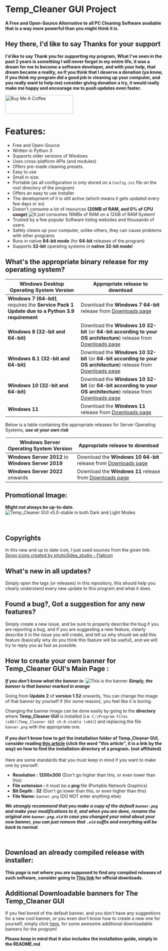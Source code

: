 

# Temp_Cleaner GUI Project
**A Free and Open-Source Alternative to all PC Cleaning Software available that is a way more powerful than you might think it is.**<br/>

## Hey there, I'd like to say Thanks for your support
**I'd like to say Thank you for supporting my program, What I've seen in the past 2 years is something I will never forget in my entire life, it was a dream for me to become a software developer, and with your help, that dream became a reality, so If you think that I deserve a donation (ya know, if you think my program did a good job in cleaning up your computer, and you really want to help me) consider giving donation a try, it would really make me happy and encourage me to push updates even faster.**


<a href="https://www.buymeacoffee.com/insertx2kdev" target="_blank"><img src="https://cdn.buymeacoffee.com/buttons/v2/default-red.png" alt="Buy Me A Coffee" style="height: 60px !important;width: 217px !important;" ></a>

# Features:
* Free and Open-Source
* Written in Python 3
* Supports older versions of Windows
* Uses cross-platform APIs (and modules)
* Offers pre-made cleaning presets.
* Easy to use
* Small in size.
* Portable (as all configuration is only stored on a `Config.ini` file on the root directory of the program)
* Offers an easy to use Installer
* The development of it is still active (which means it gets updated every few days or so)
* Doesn't consume a lot of resources **(20MB of RAM, and 0% of CPU usage)**
![It just consumes 16MBs of RAM on a 12GB of RAM System!](https://user-images.githubusercontent.com/62176660/192512228-9043a97a-3e4e-4487-b7a7-73cd80860f96.png)
* Trusted by a few popular Software listing websites and thousands of users.
* Safely cleans up your computer, unlike others, they can cause problems with other programs
* Runs in native **64-bit mode** (for **64-bit** releases of the program)
* Supports **32-bit** operating systems in **native 32-bit mode**!

## What's the appropriate binary release for my operating system?

| Windows Desktop Operating System Version | Appropriate release to download |
| ---------------------------------------- | ------------------------------- |
| **Windows 7 (64-bit)**, requires the **Service Pack 1 Update due to a Python 3.9 requirement** | Download the **Windows 7 64-bit** release from [Downloads page](https://insertx2k.github.io/temp_cleaner_gui/downloads.html) |
| **Windows 8 (32-bit and 64-bit)** | Download the **Windows 10 32-bit** (or **64-bit according to your OS architecture**) release from [Downloads page](https://insertx2k.github.io/temp_cleaner_gui/downloads.html) |
| **Windows 8.1 (32-bit and 64-bit)** | Download the **Windows 10 32-bit** (or **64-bit according to your OS architecture**) release from [Downloads page](https://insertx2k.github.io/temp_cleaner_gui/downloads.html) |
| **Windows 10 (32-bit and 64-bit)** | Download the **Windows 10 32-bit** (or **64-bit according to your OS architecture**) release from [Downloads page](https://insertx2k.github.io/temp_cleaner_gui/downloads.html) |
| **Windows 11** | Download the **Windows 11** release from [Downloads page](https://insertx2k.github.io/temp_cleaner_gui/downloads.html) |

Below is a table containing the appropriate releases for Server Operating Systems, ***use at your own risk***

| Windows Server Operating System Version | Appropriate release to download |
| --------------------------------------- | ------------------------------- |
| **Windows Server 2012** to **Windows Server 2019** | Download the **Windows 10 64-bit** release from [Downloads page](https://insertx2k.github.io/temp_cleaner_gui/downloads.html) |
| **Windows Server 2022** onwards | Download the **Windows 11** release from [Downloads page](https://insertx2k.github.io/temp_cleaner_gui/downloads.html) |


## Promotional Image: <br/>
**Might not always be up-to-date.**
<br/>
![Temp_Cleaner GUI v5.0-stable in both Dark and Light Modes](https://user-images.githubusercontent.com/62176660/183703908-f2198aeb-e530-4652-88be-9b9746500ea6.png)

<br/>

## Copyrights
In this new and up to date icon, I just used sources from the given link: <br>
<a href="https://www.flaticon.com/free-icons/spray" title="spray icons">Spray icons created by photo3idea_studio - Flaticon</a>
<br/>

## What's new in all updates? <br/>
Simply open the tags (or releases) in this repository, this should help you clearly understand every new update to this program and what it does. <br/>


## Found a bug?, Got a suggestion for any new features? <br/>
Simply create a new issue, and be sure to properly describe the bug if you are reporting a bug, and if you are suggesting a new feature, clearly describe it in the issue you will create, and tell us why should we add this feature (basically why do you think this feature will be useful), and we will try to reply you as fast as possible. <br/>


## How to create your own banner for Temp_Cleaner GUI's Main Page : <br/>
***If you don't know what the banner is:***
![This is the banner](https://user-images.githubusercontent.com/62176660/183706131-db73265e-f68b-4613-8c5c-d0f844a3a026.jpg)
***Simply, the banner is that banner marked in orange***

Going from **Update 2** of **version 1.52** onwards, You can change the image of that banner by yourself if (for some reason), you feel like it is boring.

Changing the banner image can be done easily by going to the **directory** where **Temp_Cleaner GUI** is installed (i.e. `C:\Program Files (x86)\Temp_Cleaner GUI v5.0-stable (x64)`) and replacing the file `banner.png` with the appropriate one.
#### If you don't know how to get the installation folder of Temp_Cleaner GUI, consider reading [this article](https://www.makeuseof.com/windows-ways-to-find-programs-install-location/) (click the word "this article", it is a link by the way) on how to find the installation directory of a program. (not affiliated)

Here are some standards that you must keep in mind if you want to make one by yourself:

* **Resolution :** **1200x300** (Don't go higher than this, or even lower than this) <br/>
* **File extension :** it must be a **png** file (Portable Network Graphics) <br/>
* **Bit Depth :** **32** (Don't go lower than this, or even higher than this) <br/>
* **File Name:** `banner.png` (DO NOT enter anything else) <br/>

***We strongly recommend that you make a copy of the default `banner.png` and make your modifications to it, and when you are done, rename the original one `banner.png.old` in case you changed your mind about your new banner, you can just remove that `.old` suffix and everything will be back to normal.***

<br/>

## Download an already compiled release with installer: <br/>
**This page is not where you are supposed to find any compiled releases of such software, consider going to [This link](https://insertx2k.github.io/temp_cleaner_gui) for official downloads.**


## Additional Downloadable banners for **The Temp_Cleaner GUI** <br/>
If you feel bored of the default banner, and you don't have any suggestions for a new cool banner, or you even don't know how to create a new one for yourself, simply click [here](https://github.com/InsertX2k/temp_cleaner_gui/tree/main/additional-downloadable-banners), for some awesome additional downloadable banners for the program! <br/>

**Please keep in mind that it also includes the installation guide, simply in the README.md** <br/>


<br/>

